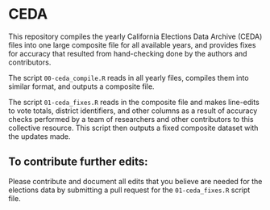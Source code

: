 # CEDA
This repository compiles the yearly California Elections Data Archive (CEDA) files into one large composite file for all available years, and provides fixes for accuracy that resulted from hand-checking done by the authors and contributors.

The script `00-ceda_compile.R` reads in all yearly files, compiles them into similar format, and outputs a composite file.

The script `01-ceda_fixes.R` reads in the composite file and makes line-edits to vote totals, district identifiers, and other columns as a result of accuracy checks performed by a team of researchers and other contributors to this collective resource. This script then outputs a fixed composite dataset with the updates made.

## To contribute further edits:

Please contribute and document all edits that you believe are needed for the elections data by submitting a pull request for the `01-ceda_fixes.R` script file.
